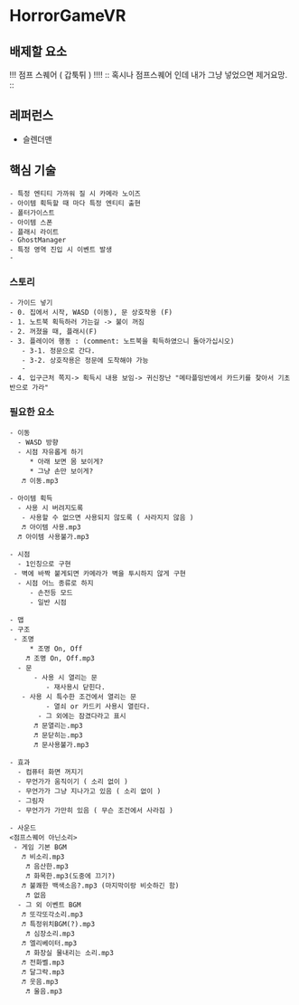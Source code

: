 # HorrorGameVR

## 배제할 요소 
!!! 점프 스퀘어 ( 갑툭튀 ) !!!!
:: 혹시나 점프스퀘어 인데 내가 그냥 넣었으면 제거요망. :: 

## 레퍼런스
- 슬렌더맨

## 핵심 기술
    - 특정 엔티티 가까워 질 시 카메라 노이즈
    - 아이템 획득할 때 마다 특정 엔티티 출현
    - 폴터가이스트
    - 아이템 스폰
    - 플래시 라이트 
    - GhostManager
    - 특정 영역 진입 시 이벤트 발생
    - 

### 스토리
    - 가이드 넣기
    - 0. 집에서 시작, WASD (이동), 문 상호작용 (F)
    - 1. 노트북 획득하러 가는길 -> 불이 꺼짐
    - 2. 꺼졌을 때, 플래시(F) 
    - 3. 플레이어 행동 : (comment: 노트북을 획득하였으니 돌아가십시오)
       - 3-1. 정문으로 간다. 
       - 3-2. 상호작용은 정문에 도착해야 가능
       -
    - 4. 입구근처 쪽지-> 획득시 내용 보임-> 귀신장난 "메타플밍반에서 카드키를 찾아서 기초반으로 가라"

### 필요한 요소
    - 이동
      - WASD 방향
      - 시점 자유롭게 하기 
         * 아래 보면 몸 보이게? 
         * 그냥 손만 보이게?
       ♬ 이동.mp3

    - 아이템 획득
      - 사용 시 버려지도록
       - 사용할 수 없으면 사용되지 않도록 ( 사라지지 않음 )
       ♬ 아이템 사용.mp3
      ♬ 아이템 사용불가.mp3

    - 시점
      - 1인칭으로 구현
     - 벽에 바짝 붙게되면 카메라가 벽을 투시하지 않게 구현
      - 시점 어느 종류로 하지
         - 손전등 모드
         - 일반 시점

    - 맵
    - 구조
     - 조명
         * 조명 On, Off
        ♬ 조명 On, Off.mp3
      - 문
          - 사용 시 열리는 문
             - 재사용시 닫힌다.
       - 사용 시 특수한 조건에서 열리는 문
             - 열쇠 or 카드키 사용시 열린다.
           - 그 외에는 잠겼다라고 표시
          ♬ 문열리는.mp3
          ♬ 문닫히는.mp3
          ♬ 문사용불가.mp3

    - 효과
      - 컴퓨터 화면 꺼지기
      - 무언가가 움직이기 ( 소리 없이 )
      - 무언가가 그냥 지나가고 있음 ( 소리 없이 )
      - 그림자
      - 무언가가 가만히 있음 ( 무슨 조건에서 사라짐 )

    - 사운드
    <점프스퀘어 아닌소리>
     - 게임 기본 BGM
       ♬ 비소리.mp3
        ♬ 음산한.mp3
        ♬ 화목한.mp3(도중에 끄기?)
       ♬ 불쾌한 백색소음?.mp3 (마지막이랑 비슷하긴 함)
        ♬ 없음
      - 그 외 이벤트 BGM
       ♬ 또각또각소리.mp3
       ♬ 특정위치BGM(?).mp3
        ♬ 심장소리.mp3
       ♬ 엘리베이터.mp3
        ♬ 화장실 물내리는 소리.mp3
       ♬ 전화벨.mp3
       ♬ 달그락.mp3
       ♬ 웃음.mp3
        ♬ 울음.mp3
